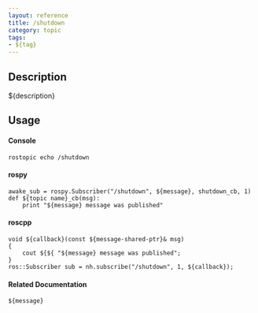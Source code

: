 ```yaml
---
layout: reference
title: /shutdown
category: topic
tags: 
- ${tag}
---
```


## Description
${description}

## Usage
#### Console
```
rostopic echo /shutdown
```

#### rospy
```
awake_sub = rospy.Subscriber("/shutdown", ${message}, shutdown_cb, 1)
def ${topic name}_cb(msg):
    print "${message} message was published"
```

#### roscpp
```
void ${callback}(const ${message-shared-ptr}& msg)
{
    cout ${${ "${message} message was published";
}
ros::Subscriber sub = nh.subscribe("/shutdown", 1, ${callback});
```

#### Related Documentation
``${message}``  